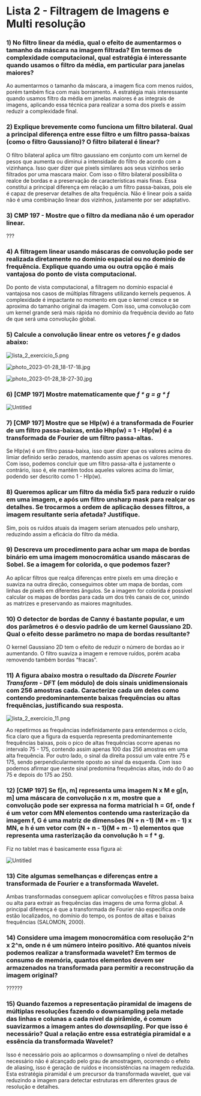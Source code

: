# Lista 2 - Filtragem de Imagens e Multi resolução

### 1) No filtro linear da média, qual o efeito de aumentarmos o tamanho da máscara na imagem filtrada? Em termos de complexidade computacional, qual estratégia é interessante quando usamos o filtro da média, em particular para janelas maiores?

Ao aumentarmos o tamanho da máscara, a imagem fica com menos ruídos, porém também fica com mais borramento. A estratégia mais interessante quando usamos filtro da média em janelas maiores é as integrais de imagens, aplicando essa técnica para realizar a soma dos pixels e assim reduzir a complexidade final.

### 2) Explique brevemente como funciona um filtro bilateral. Qual a principal diferença entre esse filtro e um filtro passa-baixas (como o filtro Gaussiano)? O filtro bilateral é linear?

O filtro bilateral aplica um filtro gaussiano em conjunto com um kernel de pesos que aumenta ou diminui a intensidade do filtro de acordo com a vizinhança. Isso quer dizer que pixels similares aos seus vizinhos serão filtrados por uma mascara maior. Com isso o filtro bilateral possibilita o realce de bordas e a preservação de características mais finas. Essa constitui a principal diferença em relação a um filtro passa-baixas, pois ele é capaz de preservar detalhes de alta frequência. Não é linear pois a saída não é uma combinação linear dos vizinhos, justamente por ser adaptativo.

### 3) CMP 197 - Mostre que o filtro da mediana não é um operador linear.

???

### 4) A filtragem linear usando máscaras de convolução pode ser realizada diretamente no domínio espacial ou no domínio de frequência. Explique quando uma ou outra opção é mais vantajosa do ponto de vista computacional.

Do ponto de vista computacional, a filtragem no domínio espacial é vantajosa nos casos de múltiplas filtragens utilizando kernels pequenos. A complexidade é impactante no momento em que o kernel cresce e se aproxima do tamanho original da imagem. Com isso, uma convolução com um kernel grande será mais rápida no domínio da frequência devido ao fato de que será uma convolução global.

### 5) Calcule a convolução linear entre os vetores _f_ e _g_ dados abaixo:

![lista_2_exercicio_5.png](https://s3-us-west-2.amazonaws.com/secure.notion-static.com/5fc30e54-8412-489e-8649-79a4ce781923/lista_2_exercicio_5.png)

![photo_2023-01-28_18-17-18.jpg](https://s3-us-west-2.amazonaws.com/secure.notion-static.com/5c4962dd-409e-417e-8e72-720e1d18d0df/photo_2023-01-28_18-17-18.jpg)

![photo_2023-01-28_18-27-30.jpg](https://s3-us-west-2.amazonaws.com/secure.notion-static.com/034cc542-ae95-45f6-a443-aa77d2c9435b/photo_2023-01-28_18-27-30.jpg)

### 6) [CMP 197] Mostre matematicamente que _************f * g = g * f************_

![Untitled](https://s3-us-west-2.amazonaws.com/secure.notion-static.com/e0b9314b-b51c-46ad-8178-eb5d657e6234/Untitled.png)

### 7) [CMP 197] Mostre que se Hlp(w) é a transformada de Fourier de um filtro passa-baixas, então Hhp(w) = 1 - Hlp(w) é a transformada de Fourier de um filtro passa-altas.

Se Hlp(w) é um filtro passa-baixa, isso quer dizer que os valores acima do limiar definido serão zerados, mantendo assim apenas os valores menores. Com isso, podemos concluir que um filtro passa-alta é justamente o contrário, isso é, ele mantém todos aqueles valores acima do limiar, podendo ser descrito como 1 - Hlp(w).

### 8) Queremos aplicar um filtro da média 5x5 para reduzir o ruído em uma imagem, e após um filtro ************unsharp mask************ para realçar os detalhes. Se trocarmos a ordem de aplicação desses filtros, a imagem resultante seria afetada? Justifique.

Sim, pois os ruídos atuais da imagem seriam atenuados pelo unsharp, reduzindo assim a eficácia do filtro da média.

### 9) Descreva um procedimento para achar um mapa de bordas binário em uma imagem monocromática usando máscaras de Sobel. Se a imagem for colorida, o que podemos fazer?

Ao aplicar filtros que realça diferenças entre pixels em uma direção e suaviza na outra direção, conseguimos obter um mapa de bordas, com linhas de pixels em diferentes ângulos. Se a imagem for colorida é possível calcular os mapas de bordas para cada um dos três canais de cor, unindo as matrizes e preservando as maiores magnitudes.

### 10) O detector de bordas de Canny é bastante popular, e um dos parâmetros é o desvio padrão de um ******kernel****** Gaussiano 2D. Qual o efeito desse parâmetro no mapa de bordas resultante?

O kernel Gaussiano 2D tem o efeito de reduzir o número de bordas ao ir aumentando. O filtro suaviza a imagem e remove ruídos, porém acaba removendo também bordas “fracas”.

### 11) A figura abaixo mostra o resultado da _****************Discrete Fourier Transform****************_ - DFT (em módulo) de dois sinais unidimensionais com 256 amostras cada. Caracterize cada um deles como contendo predominantemente baixas frequências ou altas frequências, justificando sua resposta.

![lista_2_exercicio_11.png](https://s3-us-west-2.amazonaws.com/secure.notion-static.com/7299d638-8957-417d-bcfd-7da03f2b604b/lista_2_exercicio_11.png)

Ao repetirmos as frequências indefinidamente para entendermos o ciclo, fica claro que a figura da esquerda representa predominantemente frequências baixas, pois o pico de altas frequências ocorre apenas no intervalo 75 - 175, contendo assim apenas 100 das 256 amostras em uma alta frequência. Por outro lado, o sinal da direita possui um vale entre 75 e 175, sendo perpendicularmente oposto ao sinal da esquerda. Com isso podemos afirmar que neste sinal predomina frequências altas, indo do 0 ao 75 e depois do 175 ao 250.

### 12) [CMP 197] Se f[n, m] representa uma imagem N x M e g[n, m] uma máscara de convolução n x m, mostre que a convolução pode ser expressa na forma matricial h = Gf, onde f é um vetor com MN elementos contendo uma rasterização da imagem f, G é uma matriz de dimensões (N + n -1) (M + m - 1) x MN, e h é um vetor com (N + n - 1)(M + m - 1) elementos que representa uma rasterização da convolução h = f * g.

Fiz no tablet mas é basicamente essa figura aí:

![Untitled](https://s3-us-west-2.amazonaws.com/secure.notion-static.com/0011c9e2-ff2a-4e59-a367-16488386dc28/Untitled.png)

### 13) Cite algumas semelhanças e diferenças entre a transformada de Fourier e a transformada Wavelet.

Ambas transformadas conseguem aplicar convoluções e filtros passa baixa ou alta para extrair as frequências das imagens de uma forma global. A principal diferença é que a transformada de Fourier não especifica onde estão localizados, no domínio do tempo, os pontos de altas e baixas frequências (SALOMON, 2000).

### 14) Considere uma imagem monocromática com resolução 2^n x 2^n, onde n é um número inteiro positivo. Até quantos níveis podemos realizar a transformada wavelet? Em termos de consumo de memória, quantos elementos devem ser armazenados na transformada para permitir a reconstrução da imagem original?

??????

### 15) Quando fazemos a representação piramidal de imagens de múltiplas resoluções fazendo o ************downsampling************ pela metade das linhas e colunas a cada nível da pirâmide, é comum suavizarmos a imagem antes do _**********downsapling**********_. Por que isso é necessário? Qual a relação entre essa estratégia piramidal e a essência da transformada Wavelet?

Isso é necessário pois ao aplicarmos o downsampling o nível de detalhes necessário não é alcançado pelo grau de amostragem, ocorrendo o efeito de aliasing, isso é geração de ruídos e inconsistências na imagem reduzida. Esta estratégia piramidal é um precursor da transformada wavelet, que vai reduzindo a imagem para detectar estruturas em diferentes graus de resolução e detalhes.